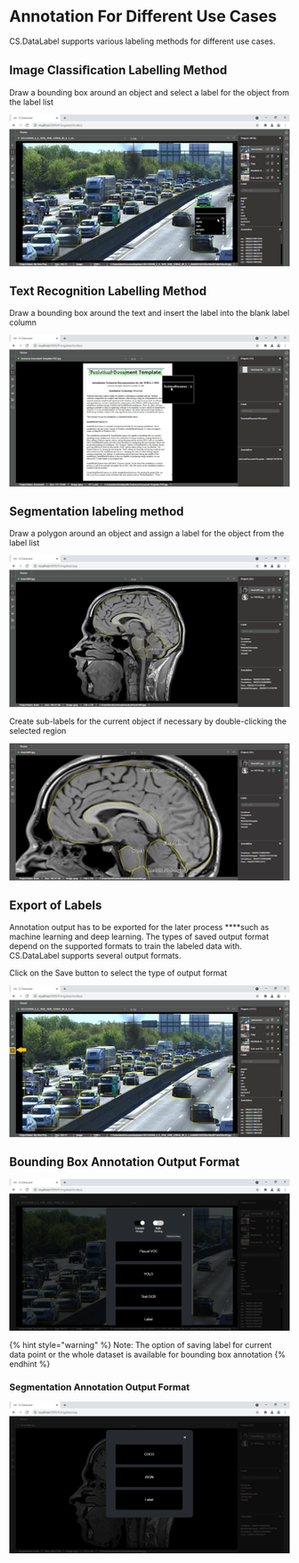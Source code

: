 # Annotation For Different Use Cases

CS.DataLabel supports various labeling methods for different use cases.

## Image Classiﬁcation Labelling Method

Draw a bounding box around an object and select a label for the object from the label list

![](../../.gitbook/assets/bbox.png)

## Text Recognition Labelling Method

Draw a bounding box around the text and insert the label into the blank label column

![](../../.gitbook/assets/bbox1.png)

## **Segmentation labeling method**

Draw a polygon around an object and assign a label for the object from the label list

![](../../.gitbook/assets/segmentation.png)

Create sub-labels for the current object if necessary by double-clicking the selected region

![](../../.gitbook/assets/sublabel.gif)

## **Export of Labels**

Annotation output has to be exported for the later process ****such as machine learning and deep learning. The types of saved output format depend on the supported formats to train the labeled data with. CS.DataLabel supports several output formats.

Click on the Save button to select the type of output format

![](../../.gitbook/assets/save%20%281%29.png)

## Bounding Box Annotation Output Format

![The output format of bounding box labeled data](../../.gitbook/assets/save-bbox.png)

{% hint style="warning" %}
Note: The option of saving label for current data point or the whole dataset is available for bounding box annotation
{% endhint %}

### Segmentation Annotation Output Format

![The output format of segmentation labeled data](../../.gitbook/assets/save-seg.png)

